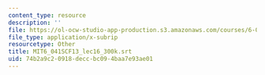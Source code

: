 ```yaml
---
content_type: resource
description: ''
file: https://ol-ocw-studio-app-production.s3.amazonaws.com/courses/6-041sc-probabilistic-systems-analysis-and-applied-probability-fall-2013/74b2a9c20918deccbc094baa7e93ae01_MIT6_041SCF13_lec16_300k.srt
file_type: application/x-subrip
resourcetype: Other
title: MIT6_041SCF13_lec16_300k.srt
uid: 74b2a9c2-0918-decc-bc09-4baa7e93ae01
---
```

